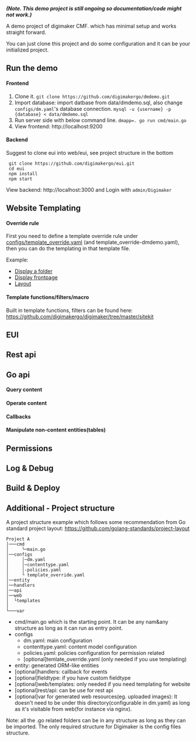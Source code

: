 
***(Note. This demo project is still ongoing so documentation/code might not work.)***

A demo project of digimaker CMF. which has minimal setup and works straight forward.

You can just clone this project and do some configuration and it can be your initialized project.

Run the demo
-------
#### Frontend

 1. Clone it.
   `git clone https://github.com/digimakergo/dmdemo.git`
 3. Import database: import datbase from data/dmdemo.sql, also change `configs/dm.yaml`'s database connection.
   `mysql -u {username} -p {database} < data/dmdemo.sql`
 4. Run server side with below command line.
     `dmapp=. go run cmd/main.go`
  4. View frontend: http://localhost:9200

 #### Backend
  Suggest to clone eui into web/eui, see project structure in the bottom
  ```
   git clone https://github.com/digimakergo/eui.git
   cd eui
   npm install
   npm start
   ```
View backend: http://localhost:3000 and Login with `admin/Digimaker`


Website Templating
-------

#### Override rule

First you need to define a template override rule under [configs/template_override.yaml](https://github.com/digimakergo/dmdemo/blob/master/configs/template_override.yaml) (and template_override-dmdemo.yaml), then you can do the templating in that template file.  

Example:
- [Display a folder](https://github.com/digimakergo/dmdemo/tree/master/web/templates/demo/folder/full.html)
- [Display frontpage](https://github.com/digimakergo/dmdemo/tree/master/web/templates/demo/folder/frontpage.html)
- [Layout](https://github.com/digimakergo/dmdemo/tree/master/web/templates/demo/base.html)


#### Template functions/filters/macro
Built in template functions, filters can be found here: https://github.com/digimakergo/digimaker/tree/master/sitekit

EUI
--------

Rest api
-------

Go api
--------
#### Query content

#### Operate content

#### Callbacks

#### Manipulate non-content entities(tables)

Permissions
---------

Log & Debug
---------

Build & Deploy
----------

Additional - Project structure
-------

A project structure example which follows some recommendation from Go standard project layout: https://github.com/golang-standards/project-layout

```
Project A
│───cmd
│     └─main.go
│──configs    
│     │─dm.yaml
│     │─contenttype.yaml
│     │-policies.yaml
│     └ template_override.yaml
│──entity
│──handlers
│──api
│──web
│  └templates
│
└───var
```

- cmd/main.go which is the starting point. It can be any nam&any structure as long as it can run as entry point.
- configs
   - dm.yaml: main configuration
   - contenttype.yaml: content model configuration
   - policies.yaml: policies configuration for permission related
   - [optional]temlate_override.yaml (only needed if you use templating)
- entity: generated ORM-like entities
- [optional]handlers: callback for events
- [optional]fieldtype: if you have custom fieldtype
- [optional]web/templates: only needed if you need templating for website
- [optional]rest/api: can be use for rest api
- [optional]var for generated web resources(eg. uploaded images): It doesn't need to be under this directory(configurable in dm.yaml) as long as it's visitable from web(for instance via nginx).

Note: all the .go related folders can be in any structure as long as they can be imported. The only required structure for Digimaker is the config files structure.

